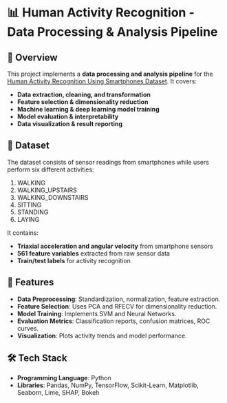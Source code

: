 # 📊 Human Activity Recognition - Data Processing & Analysis Pipeline

## 📌 Overview
This project implements a **data processing and analysis pipeline** for the [Human Activity Recognition Using Smartphones Dataset](https://archive.ics.uci.edu/dataset/240/human+activity+recognition+using+smartphones). It covers:
- **Data extraction, cleaning, and transformation**
- **Feature selection & dimensionality reduction**
- **Machine learning & deep learning model training**
- **Model evaluation & interpretability**
- **Data visualization & result reporting**

## 📂 Dataset
The dataset consists of sensor readings from smartphones while users perform six different activities:
1. WALKING
2. WALKING_UPSTAIRS
3. WALKING_DOWNSTAIRS
4. SITTING
5. STANDING
6. LAYING

It contains:
- **Triaxial acceleration and angular velocity** from smartphone sensors
- **561 feature variables** extracted from raw sensor data
- **Train/test labels** for activity recognition

## 🚀 Features
- **Data Preprocessing**: Standardization, normalization, feature extraction.
- **Feature Selection**: Uses PCA and RFECV for dimensionality reduction.
- **Model Training**: Implements SVM and Neural Networks.
- **Evaluation Metrics**: Classification reports, confusion matrices, ROC curves.
- **Visualization**: Plots activity trends and model performance.

## 🛠️ Tech Stack
- **Programming Language**: Python  
- **Libraries**: Pandas, NumPy, TensorFlow, Scikit-Learn, Matplotlib, Seaborn, Lime, SHAP, Bokeh
